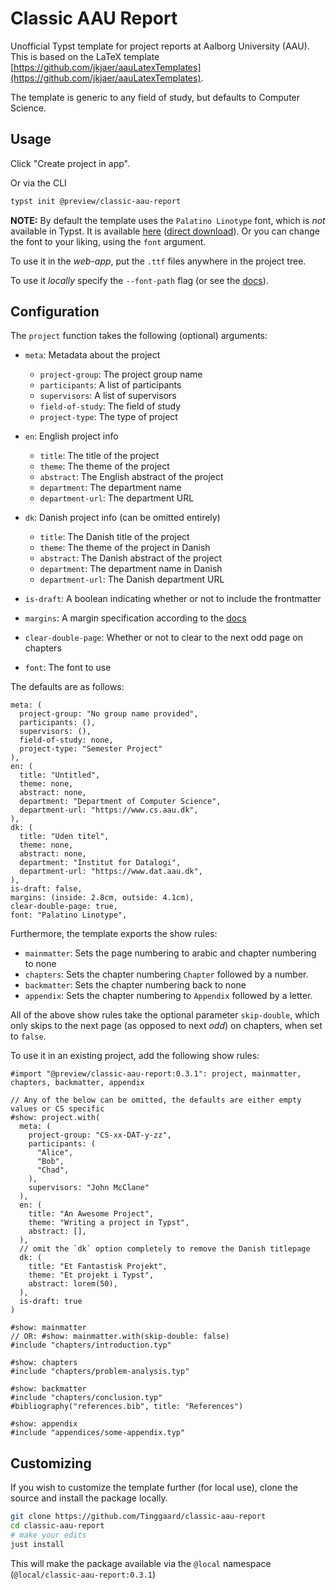 # Classic AAU Report

Unofficial Typst template for project reports at Aalborg University (AAU).
This is based on the LaTeX template [https://github.com/jkjaer/aauLatexTemplates](https://github.com/jkjaer/aauLatexTemplates).

The template is generic to any field of study, but defaults to Computer Science.

## Usage

Click "Create project in app".

Or via the CLI

```bash
typst init @preview/classic-aau-report
```

**NOTE:**
By default the template uses the `Palatino Linotype` font, which is _not_ available in Typst.
It is available [here](https://github.com/Tinggaard/classic-aau-report/releases/tag/fonts) ([direct download](https://github.com/Tinggaard/classic-aau-report/releases/download/fonts/PalatinoLinotype.zip)).
Or you can change the font to your liking, using the `font` argument.

To use it in the _web-app_, put the `.ttf` files anywhere in the project tree.

To use it _locally_ specify the `--font-path` flag (or see the [docs](https://typst.app/docs/reference/text/text/#parameters-font)).

## Configuration

The `project` function takes the following (optional) arguments:

- `meta`: Metadata about the project
  - `project-group`: The project group name
  - `participants`: A list of participants
  - `supervisors`: A list of supervisors
  - `field-of-study`: The field of study
  - `project-type`: The type of project

- `en`: English project info
  - `title`: The title of the project
  - `theme`: The theme of the project
  - `abstract`: The English abstract of the project
  - `department`: The department name
  - `department-url`: The department URL

- `dk`: Danish project info (can be omitted entirely)
  - `title`: The Danish title of the project
  - `theme`: The theme of the project in Danish
  - `abstract`: The Danish abstract of the project
  - `department`: The department name in Danish
  - `department-url`: The Danish department URL

- `is-draft`: A boolean indicating whether or not to include the frontmatter
- `margins`: A margin specification according to the [docs](https://typst.app/docs/reference/layout/page/#parameters-margin)
- `clear-double-page`: Whether or not to clear to the next odd page on chapters
- `font`: The font to use

The defaults are as follows:

```typ
meta: (
  project-group: "No group name provided",
  participants: (),
  supervisors: (),
  field-of-study: none,
  project-type: "Semester Project"
),
en: (
  title: "Untitled",
  theme: none,
  abstract: none,
  department: "Department of Computer Science",
  department-url: "https://www.cs.aau.dk",
),
dk: (
  title: "Uden titel",
  theme: none,
  abstract: none,
  department: "Institut for Datalogi",
  department-url: "https://www.dat.aau.dk",
),
is-draft: false,
margins: (inside: 2.8cm, outside: 4.1cm),
clear-double-page: true,
font: "Palatino Linotype",
```

Furthermore, the template exports the show rules:

- `mainmatter`: Sets the page numbering to arabic and chapter numbering to none
- `chapters`: Sets the chapter numbering `Chapter` followed by a number.
- `backmatter`: Sets the chapter numbering back to none
- `appendix`: Sets the chapter numbering to `Appendix` followed by a letter.

All of the above show rules take the optional parameter `skip-double`,
which only skips to the next page (as opposed to next _odd_) on chapters, when set to `false`.

To use it in an existing project, add the following show rules:

```typ
#import "@preview/classic-aau-report:0.3.1": project, mainmatter, chapters, backmatter, appendix

// Any of the below can be omitted, the defaults are either empty values or CS specific
#show: project.with(
  meta: (
    project-group: "CS-xx-DAT-y-zz",
    participants: (
      "Alice",
      "Bob",
      "Chad",
    ),
    supervisors: "John McClane"
  ),
  en: (
    title: "An Awesome Project",
    theme: "Writing a project in Typst",
    abstract: [],
  ),
  // omit the `dk` option completely to remove the Danish titlepage
  dk: (
    title: "Et Fantastisk Projekt",
    theme: "Et projekt i Typst",
    abstract: lorem(50),
  ),
  is-draft: true
)

#show: mainmatter
// OR: #show: mainmatter.with(skip-double: false)
#include "chapters/introduction.typ"

#show: chapters
#include "chapters/problem-analysis.typ"

#show: backmatter
#include "chapters/conclusion.typ"
#bibliography("references.bib", title: "References")

#show: appendix
#include "appendices/some-appendix.typ"
```

## Customizing

If you wish to customize the template further (for local use), clone the source and install the package locally.

```bash
git clone https://github.com/Tinggaard/classic-aau-report
cd classic-aau-report
# make your edits
just install
```

This will make the package available via the `@local` namespace (`@local/classic-aau-report:0.3.1`)
